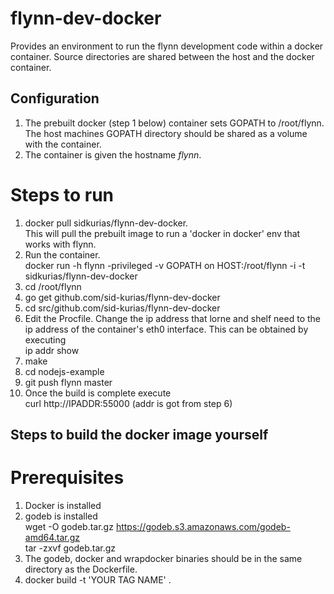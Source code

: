 flynn-dev-docker
================

Provides an environment to run the flynn development code within a docker
container. Source directories are shared between the host and the docker
container.

Configuration
-------------

1. The prebuilt docker (step 1 below)  container sets GOPATH to /root/flynn.
The host machines GOPATH directory should be shared as a volume with the
container.  
2. The container is given the hostname *flynn*.  

Steps to run
===========  
1.  docker pull sidkurias/flynn-dev-docker.  
    This will pull the prebuilt image to run a 'docker in docker' env that works
    with flynn.  
2.  Run the container.   
    docker run -h flynn -privileged  -v GOPATH on HOST:/root/flynn  -i -t
    sidkurias/flynn-dev-docker  
3.  cd /root/flynn  
4.  go get github.com/sid-kurias/flynn-dev-docker  
5.  cd src/github.com/sid-kurias/flynn-dev-docker  
6.  Edit the Procfile. Change the ip address that lorne and shelf need to the ip 
    address of the container's eth0 interface. This can be obtained by executing   
    ip addr show   
7.  make  
8.  cd nodejs-example  
9.  git push flynn master  
10. Once the build is complete execute  
    curl http://IPADDR:55000 (addr is got from step 6)  

Steps to build the docker image yourself
----------------------------------------

Prerequisites
==============  
1. Docker is installed  
2. godeb is installed  
   wget -O godeb.tar.gz https://godeb.s3.amazonaws.com/godeb-amd64.tar.gz  
   tar -zxvf godeb.tar.gz  
3. The godeb, docker and wrapdocker binaries should be in the same directory as 
   the Dockerfile.  
4. docker build -t 'YOUR TAG NAME' .  
